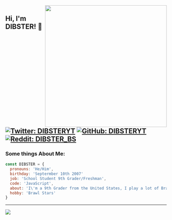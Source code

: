 <img src="https://github-readme-stats.vercel.app/api?username=DIBSTERYT&show_icons=true&theme=radical" align="right" width="380">
<h2> Hi, I'm DIBSTER! 👋</h2>


[![Twitter: DIBSTERYT](https://img.shields.io/twitter/follow/DIBSTERYT?label=Twitter&logo=Twitter&style=social)](https://twitter.com/DIBSTERYT)
[![GitHub: DIBSTERYT](https://img.shields.io/github/followers/DIBSTERYT?style=social)](https://github.com/DIBSTERYT)
[![Reddit: DIBSTER_BS](https://img.shields.io/reddit/user-karma/link/DIBSTER_BS?color=59afff&label=Reddit&logo=Reddit&style=social)](https://www.reddit.com/user/DIBSTER_BS)
---

### Some things About Me:

```js
const DIBSTER = {
  pronouns: 'He/Him',
  birthday: 'Septermber 10th 2007'
  job: 'School Student 9th Grader/Freshman',
  code: 'JavaScript',
  about: 'I\'m a 9th Grader from the United States, I play a lot of Brawl Stars and code Discord bots.',
  hobby: 'Brawl Stars'
}
```
---

![](https://github-readme-stats.vercel.app/api/top-langs/?username=DIBSTERYT&layout=compact)
